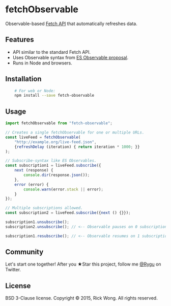 # fetchObservable

Observable-based [Fetch API](https://github.com/whatwg/fetch) that automatically refreshes data.

## Features

- API similar to the standard Fetch API.
- Uses Observable syntax from [ES Observable proposal](https://github.com/zenparsing/es-observable).
- Runs in Node and browsers.

## Installation

```bash
	# For web or Node:
	npm install --save fetch-observable
```

## Usage

````js
import fetchObservable from "fetch-observable";

// Creates a single fetchObservable for one or multiple URLs.
const liveFeed = fetchObservable(
	"http://example.org/live-feed.json",
	{refreshDelay (iteration) { return iteration * 1000; }}
);

// Subscribe-syntax like ES Observables.
const subscription1 = liveFeed.subscribe({
	next (response) {
		console.dir(response.json());
	},
	error (error) {
		console.warn(error.stack || error);
	}
});

// Multiple subscriptions allowed.
const subscription2 = liveFeed.subscribe({next () {}});

subscription1.unsubscribe();
subscription2.unsubscribe(); // <-- Observable pauses on 0 subscriptions.

subscription1.resubscribe(); // <-- Observable resumes on 1 subscription.
````

## Community

Let's start one together! After you ★Star this project, follow me [@Rygu](https://twitter.com/rygu)
on Twitter.

## License

BSD 3-Clause license. Copyright © 2015, Rick Wong. All rights reserved.

